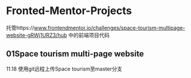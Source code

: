 # Fronted-Mentor-Projects
托管https://www.frontendmentor.io/challenges/space-tourism-multipage-website-gRWj1URZ3/hub 中的前端项目代码
## 01Space tourism multi-page website
11.18 使用git远程上传Space tourism至master分支
